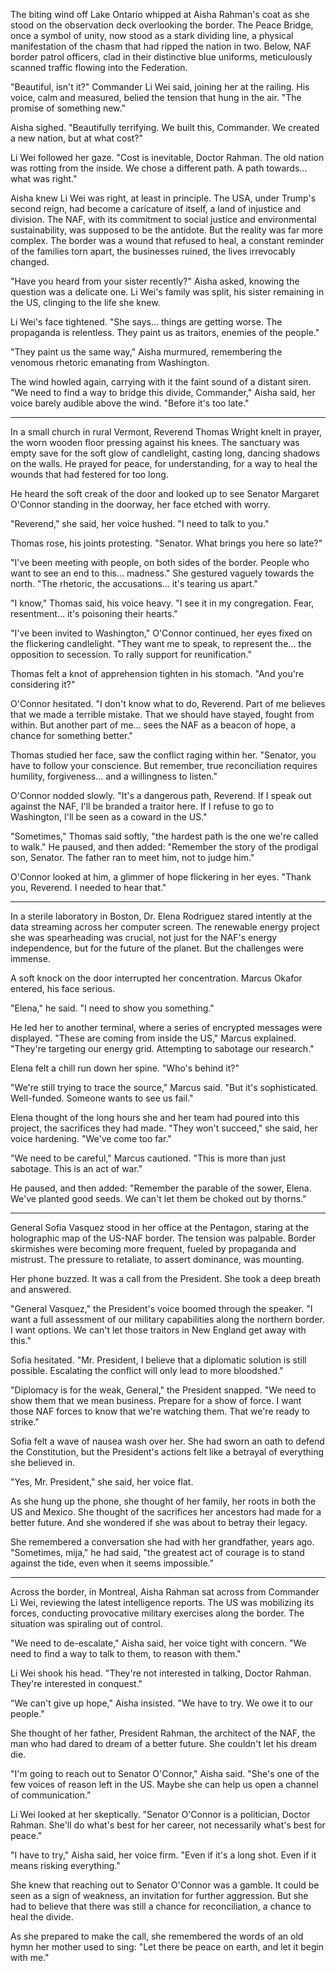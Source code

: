 The biting wind off Lake Ontario whipped at Aisha Rahman's coat as she stood on the observation deck overlooking the border. The Peace Bridge, once a symbol of unity, now stood as a stark dividing line, a physical manifestation of the chasm that had ripped the nation in two. Below, NAF border patrol officers, clad in their distinctive blue uniforms, meticulously scanned traffic flowing into the Federation.

"Beautiful, isn't it?" Commander Li Wei said, joining her at the railing. His voice, calm and measured, belied the tension that hung in the air. "The promise of something new."

Aisha sighed. "Beautifully terrifying. We built this, Commander. We created a new nation, but at what cost?"

Li Wei followed her gaze. "Cost is inevitable, Doctor Rahman. The old nation was rotting from the inside. We chose a different path. A path towards… what was right."

Aisha knew Li Wei was right, at least in principle. The USA, under Trump's second reign, had become a caricature of itself, a land of injustice and division. The NAF, with its commitment to social justice and environmental sustainability, was supposed to be the antidote. But the reality was far more complex. The border was a wound that refused to heal, a constant reminder of the families torn apart, the businesses ruined, the lives irrevocably changed.

"Have you heard from your sister recently?" Aisha asked, knowing the question was a delicate one. Li Wei's family was split, his sister remaining in the US, clinging to the life she knew.

Li Wei's face tightened. "She says… things are getting worse. The propaganda is relentless. They paint us as traitors, enemies of the people."

"They paint us the same way," Aisha murmured, remembering the venomous rhetoric emanating from Washington.

The wind howled again, carrying with it the faint sound of a distant siren. "We need to find a way to bridge this divide, Commander," Aisha said, her voice barely audible above the wind. "Before it's too late."

***

In a small church in rural Vermont, Reverend Thomas Wright knelt in prayer, the worn wooden floor pressing against his knees. The sanctuary was empty save for the soft glow of candlelight, casting long, dancing shadows on the walls. He prayed for peace, for understanding, for a way to heal the wounds that had festered for too long.

He heard the soft creak of the door and looked up to see Senator Margaret O'Connor standing in the doorway, her face etched with worry.

"Reverend," she said, her voice hushed. "I need to talk to you."

Thomas rose, his joints protesting. "Senator. What brings you here so late?"

"I've been meeting with people, on both sides of the border. People who want to see an end to this… madness." She gestured vaguely towards the north. "The rhetoric, the accusations… it's tearing us apart."

"I know," Thomas said, his voice heavy. "I see it in my congregation. Fear, resentment… it's poisoning their hearts."

"I've been invited to Washington," O'Connor continued, her eyes fixed on the flickering candlelight. "They want me to speak, to represent the… the opposition to secession. To rally support for reunification."

Thomas felt a knot of apprehension tighten in his stomach. "And you're considering it?"

O'Connor hesitated. "I don't know what to do, Reverend. Part of me believes that we made a terrible mistake. That we should have stayed, fought from within. But another part of me… sees the NAF as a beacon of hope, a chance for something better."

Thomas studied her face, saw the conflict raging within her. "Senator, you have to follow your conscience. But remember, true reconciliation requires humility, forgiveness… and a willingness to listen."

O'Connor nodded slowly. "It's a dangerous path, Reverend. If I speak out against the NAF, I'll be branded a traitor here. If I refuse to go to Washington, I'll be seen as a coward in the US."

"Sometimes," Thomas said softly, "the hardest path is the one we're called to walk." He paused, and then added: "Remember the story of the prodigal son, Senator. The father ran to meet him, not to judge him."

O'Connor looked at him, a glimmer of hope flickering in her eyes. "Thank you, Reverend. I needed to hear that."

***

In a sterile laboratory in Boston, Dr. Elena Rodriguez stared intently at the data streaming across her computer screen. The renewable energy project she was spearheading was crucial, not just for the NAF's energy independence, but for the future of the planet. But the challenges were immense.

A soft knock on the door interrupted her concentration. Marcus Okafor entered, his face serious.

"Elena," he said. "I need to show you something."

He led her to another terminal, where a series of encrypted messages were displayed. "These are coming from inside the US," Marcus explained. "They're targeting our energy grid. Attempting to sabotage our research."

Elena felt a chill run down her spine. "Who's behind it?"

"We're still trying to trace the source," Marcus said. "But it's sophisticated. Well-funded. Someone wants to see us fail."

Elena thought of the long hours she and her team had poured into this project, the sacrifices they had made. "They won't succeed," she said, her voice hardening. "We've come too far."

"We need to be careful," Marcus cautioned. "This is more than just sabotage. This is an act of war."

He paused, and then added: "Remember the parable of the sower, Elena. We've planted good seeds. We can't let them be choked out by thorns."

***

General Sofia Vasquez stood in her office at the Pentagon, staring at the holographic map of the US-NAF border. The tension was palpable. Border skirmishes were becoming more frequent, fueled by propaganda and mistrust. The pressure to retaliate, to assert dominance, was mounting.

Her phone buzzed. It was a call from the President. She took a deep breath and answered.

"General Vasquez," the President's voice boomed through the speaker. "I want a full assessment of our military capabilities along the northern border. I want options. We can't let those traitors in New England get away with this."

Sofia hesitated. "Mr. President, I believe that a diplomatic solution is still possible. Escalating the conflict will only lead to more bloodshed."

"Diplomacy is for the weak, General," the President snapped. "We need to show them that we mean business. Prepare for a show of force. I want those NAF forces to know that we're watching them. That we're ready to strike."

Sofia felt a wave of nausea wash over her. She had sworn an oath to defend the Constitution, but the President's actions felt like a betrayal of everything she believed in.

"Yes, Mr. President," she said, her voice flat.

As she hung up the phone, she thought of her family, her roots in both the US and Mexico. She thought of the sacrifices her ancestors had made for a better future. And she wondered if she was about to betray their legacy.

She remembered a conversation she had with her grandfather, years ago. "Sometimes, mija," he had said, "the greatest act of courage is to stand against the tide, even when it seems impossible."

***

Across the border, in Montreal, Aisha Rahman sat across from Commander Li Wei, reviewing the latest intelligence reports. The US was mobilizing its forces, conducting provocative military exercises along the border. The situation was spiraling out of control.

"We need to de-escalate," Aisha said, her voice tight with concern. "We need to find a way to talk to them, to reason with them."

Li Wei shook his head. "They're not interested in talking, Doctor Rahman. They're interested in conquest."

"We can't give up hope," Aisha insisted. "We have to try. We owe it to our people."

She thought of her father, President Rahman, the architect of the NAF, the man who had dared to dream of a better future. She couldn't let his dream die.

"I'm going to reach out to Senator O'Connor," Aisha said. "She's one of the few voices of reason left in the US. Maybe she can help us open a channel of communication."

Li Wei looked at her skeptically. "Senator O'Connor is a politician, Doctor Rahman. She'll do what's best for her career, not necessarily what's best for peace."

"I have to try," Aisha said, her voice firm. "Even if it's a long shot. Even if it means risking everything."

She knew that reaching out to Senator O'Connor was a gamble. It could be seen as a sign of weakness, an invitation for further aggression. But she had to believe that there was still a chance for reconciliation, a chance to heal the divide.

As she prepared to make the call, she remembered the words of an old hymn her mother used to sing: "Let there be peace on earth, and let it begin with me."
